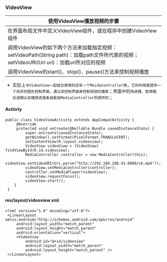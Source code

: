 ### VideoView

|使用VideoView播放视频的步骤|
|------|
|在界面布局文件中定义VideoView组件，或在程序中创建VideoView组件|
|调用VideoView的如下两个方法来加载指定视频：setVideoPath(String path)：加载path文件所代表的视频；setVideoURI(Uri uri)：加载uri所对应的视频|
|调用VideoView的start()、stop()、pause()方法来控制视频播放|

+ 实际上`与VideoView一起结合使用的还有一个MeidaController类`，`它的作用是提供一个友好的图形控制界面，通过该控制界面来控制视频的播放`；界面中的`快进键、暂停键、后退键以及播放进度条就是由MediaController所提供的`；


#### Actiivty

```
public class VideoViewActivity extends AppCompatActivity {
     @Override
     protected void onCreate(@Nullable Bundle savedInstanceState) {
         super.onCreate(savedInstanceState);
         getWindow().setFormat(PixelFormat.TRANSLUCENT);
         setContentView(R.layout.videoview);
         VideoView videoView = (VideoView) findViewById(R.id.videoview);
         MediaController controller = new MediaController(this);
         videoView.setVideoURI(Uri.parse("http://192.168.188.41:8080/sb.mp4"));
         videoView.setMediaController(controller);
         controller.setMediaPlayer(videoView);
         videoView.requestFocus();
         videoView.start();
    }
 }
```

#### res/layout/videoview.xml

```
<?xml version="1.0" encoding="utf-8"?>
 <LinearLayout xmlns:android="http://schemas.android.com/apk/res/android"
     android:layout_width="match_parent"
     android:layout_height="match_parent"
     android:orientation="vertical">
     <VideoView
         android:id="@+id/videoview"
         android:layout_width="match_parent"
         android:layout_height="match_parent" />
 </LinearLayout>
```
